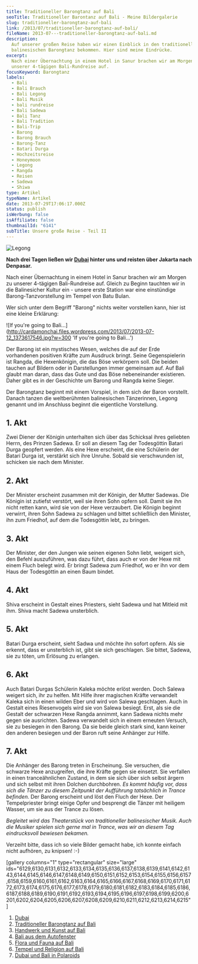```yaml
---
title: Traditioneller Barongtanz auf Bali
seoTitle: Traditioneller Barontanz auf Bali - Meine Bildergalerie
slug: traditioneller-barongtanz-auf-bali
link: /2013/07/traditioneller-barongtanz-auf-bali/
fileName: 2013-07---traditioneller-barongtanz-auf-bali.md
description:
  Auf unserer großen Reise haben wir einen Einblick in den traditionellen
  balinesischen Barongtanz bekommen. Hier sind meine Eindrücke.
excerpt:
  Nach einer Übernachtung in einem Hotel in Sanur brachen wir am Morgen zu
  unserer 4-tägigen Bali-Rundreise auf.
focusKeyword: Barongtanz
labels:
  - Bali
  - Bali Brauch
  - Bali Legong
  - Bali Musik
  - bali rundreise
  - Bali Sadewa
  - Bali Tanz
  - Bali Tradition
  - Bali-Trip
  - Barong
  - Barong Brauch
  - Barong-Tanz
  - Batari Durga
  - Hochzeitsreise
  - Honeymoon
  - Legong
  - Rangda
  - Reisen
  - Sadewa
  - Shiwa
type: Artikel
typeName: Artikel
date: 2013-07-29T17:06:17.000Z
status: publish
isWerbung: false
isAffiliate: false
thumbnailId: "6141"
subTitle: Unsere große Reise - Teil II
---
```


![Legong](http://cardamonchai.files.wordpress.com/2013/07/2013-07-12_1373620697.jpg?w=300 "Legong")

<strong>Nach drei Tagen ließen wir
<a title="Dubai cardamonchai" href="/2013/07/29/unsere-grose-reise/" target="_blank" rel="noopener">Dubai</a>
hinter uns und reisten über Jakarta nach Denpasar. </strong>

Nach einer Übernachtung in einem Hotel in Sanur brachen wir am Morgen zu unserer
4-tägigen Bali-Rundreise auf. Gleich zu Beginn tauchten wir in die Balinesicher
Kultur ein - unsere erste Station war eine einstündige Barong-Tanzvorstellung im
Tempel von Batu Bulan.

Wer sich unter dem Begriff "Barong" nichts weiter vorstellen kann, hier ist eine
kleine Erklärung:

![If you're going to Bali...](http://cardamonchai.files.wordpress.com/2013/07/2013-07-12_1373617546.jpg?w=300
'If you're going to Bali...')

Der Barong ist ein mystisches Wesen, welches die auf der Erde vorhandenen
positiven Kräfte zum Ausdruck bringt. Seine Gegenspielerin ist Rangda, die
Hexenkönigin, die das Böse verkörpern soll. Die beiden tauchen auf Bildern oder
in Darstellungen immer gemeinsam auf. Auf Bali glaubt man daran, dass das Gute
und das Böse nebeneinander existieren. Daher gibt es in der Geschichte um Barong
und Rangda keine Sieger.

Der Barongtanz beginnt mit einem Vorspiel, in dem sich der Baron vorstellt.
Danach tanzen die weltberühmten balinesischen Tänzerinnen, Legong genannt und im
Anschluss beginnt die eigentliche Vorstellung.

## 1. Akt

Zwei Diener der Königin unterhalten sich über das Schicksal ihres geliebten
Herrn, des Prinzen Sadewa. Er soll an diesem Tag der Todesgöttin Batari Durga
geopfert werden. Als eine Hexe erscheint, die eine Schülerin der Batari Durga
ist, verstärkt sich ihre Unruhe. Sobald sie verschwunden ist, schicken sie nach
dem Minister.

## 2. Akt

Der Minister erscheint zusammen mit der Königin, der Mutter Sadewas. Die Königin
ist zutiefst verstört, weil sie ihren Sohn opfern soll. Damit sie ihn nicht
retten kann, wird sie von der Hexe verzaubert. Die Königin beginnt verwirrt,
ihren Sohn Sadewa zu schlagen und bittet schließlich den Minister, ihn zum
Friedhof, auf dem die Todesgöttin lebt, zu bringen.

## 3. Akt

Der Minister, der den Jungen wie seinen eigenen Sohn liebt, weigert sich, den
Befehl auszuführen, was dazu führt, dass auch er von der Hexe mit einem Fluch
belegt wird. Er bringt Sadewa zum Friedhof, wo er ihn vor dem Haus der
Todesgöttin an einen Baum bindet.

## 4. Akt

Shiva erscheint in Gestalt eines Priesters, sieht Sadewa und hat Mitleid mit
ihm. Shiva macht Sadewa unsterblich.

## 5. Akt

Batari Durga erscheint, sieht Sadwa und möchte ihn sofort opfern. Als sie
erkennt, dass er unsterblich ist, gibt sie sich geschlagen. Sie bittet, Sadewa,
sie zu töten, um Erlösung zu erlangen.

## 6. Akt

Auch Batari Durgas Schülerin Kaleka möchte erlöst werden. Doch Salewa weigert
sich, ihr zu helfen. Mit Hilfe ihrer magischen Kräfte verwandelt Kaleka sich in
einen wilden Eber und wird von Salewa geschlagen. Auch in Gestalt eines
Riesenvogels wird sie von Salewa besiegt. Erst, als sie die Gestalt der
schwarzen Hexe Rangda annimmt, kann Sadewa nichts mehr gegen sie ausrichten.
Sadewa verwandelt sich in einem erneuten Versuch, sie zu besiegen in den Barong.
Da sie beide gleich stark sind, kann keiner den anderen besiegen und der Baron
ruft seine Anhänger zur Hilfe.

## 7. Akt

Die Anhänger des Barong treten in Erscheinung. Sie versuchen, die schwarze Hexe
anzugreifen, die ihre Kräfte gegen sie einsetzt. Sie verfallen in einen
tranceähnlichen Zustand, in dem sie sich über sich selbst ärgern und sich selbst
mit ihren Dolchen durchbohren. <em>Es kommt häufig vor, dass sich die Tänzer zu
diesem Zeitpunkt der Aufführung tatsächlich in Trance befinden. </em>Der Barong
erscheint und löst den Fluch der Hexe. Der Tempelpriester bringt einige Opfer
und besprengt die Tänzer mit heiligem Wasser, um sie aus der Trance zu lösen.

<em>Begleitet wird das Theaterstück von traditioneller balinesischer Musik. Auch
die Musiker spielen sich gerne mal in Trance, was wir an diesem Tag
eindrucksvoll bewiesen bekamen.</em>

Verzeiht bitte, dass ich so viele Bilder gemacht habe, ich konnte einfach nicht
aufhören, zu knipsen! :-)

[gallery columns="1" type="rectangular" size="large"
ids="6129,6130,6131,6132,6133,6134,6135,6136,6137,6138,6139,6141,6142,6143,6144,6145,6146,6147,6148,6149,6150,6151,6152,6153,6154,6155,6156,6157,6158,6159,6160,6161,6162,6163,6164,6165,6166,6167,6168,6169,6170,6171,6172,6173,6174,6175,6176,6177,6178,6179,6180,6181,6182,6183,6184,6185,6186,6187,6188,6189,6190,6191,6192,6193,6194,6195,6196,6197,6198,6199,6200,6201,6202,6204,6205,6206,6207,6208,6209,6210,6211,6212,6213,6214,6215"]

<ol><li><a href="/2013/08/dubai-und-bali-in-polaroids">Dubai</a></li><li><a href="/2013/07/traditioneller-barong-tanz-auf-bali/">Traditioneller Barongtanz auf Bali</a></li><li><a href="/2013/08/handwerk-und-kunst-auf-bali/">Handwerk und Kunst auf Bali</a></li><li><a href="/2013/08/bali-aus-dem-autofenster/">Bali aus dem Autofenster</a></li><li><a href="/2013/08/flora-fauna-ackerbau-und-viehzucht-auf-bali/">Flora und Fauna auf Bali</a></li><li><a href="http://2013/08/tempel-und-religion-auf-bali/">Tempel und Religion auf Bali</a></li><li><a href="/2013/08/dubai-und-bali-in-polaroids/">Dubai und Bali in Polaroids</a></li></ol>

